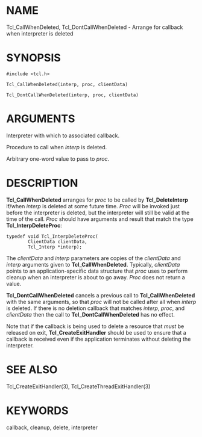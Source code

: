 # NAME

Tcl_CallWhenDeleted, Tcl_DontCallWhenDeleted - Arrange for callback when
interpreter is deleted

# SYNOPSIS

    #include <tcl.h>

    Tcl_CallWhenDeleted(interp, proc, clientData)

    Tcl_DontCallWhenDeleted(interp, proc, clientData)

# ARGUMENTS

Interpreter with which to associated callback.

Procedure to call when *interp* is deleted.

Arbitrary one-word value to pass to *proc*.

# DESCRIPTION

**Tcl_CallWhenDeleted** arranges for *proc* to be called by
**Tcl_DeleteInterp** if/when *interp* is deleted at some future time.
*Proc* will be invoked just before the interpreter is deleted, but the
interpreter will still be valid at the time of the call. *Proc* should
have arguments and result that match the type **Tcl_InterpDeleteProc**:

    typedef void Tcl_InterpDeleteProc(
            ClientData clientData,
            Tcl_Interp *interp);

The *clientData* and *interp* parameters are copies of the *clientData*
and *interp* arguments given to **Tcl_CallWhenDeleted**. Typically,
*clientData* points to an application-specific data structure that
*proc* uses to perform cleanup when an interpreter is about to go away.
*Proc* does not return a value.

**Tcl_DontCallWhenDeleted** cancels a previous call to
**Tcl_CallWhenDeleted** with the same arguments, so that *proc* will not
be called after all when *interp* is deleted. If there is no deletion
callback that matches *interp*, *proc*, and *clientData* then the call
to **Tcl_DontCallWhenDeleted** has no effect.

Note that if the callback is being used to delete a resource that *must*
be released on exit, **Tcl_CreateExitHandler** should be used to ensure
that a callback is received even if the application terminates without
deleting the interpreter.

# SEE ALSO

Tcl_CreateExitHandler(3), Tcl_CreateThreadExitHandler(3)

# KEYWORDS

callback, cleanup, delete, interpreter
